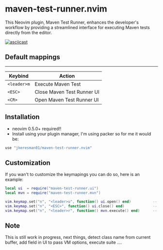 # maven-test-runner.nvim

This Neovim plugin, Maven Test Runner, enhances the developer's workflow by providing a streamlined interface for executing Maven tests directly from the editor.

[![asciicast](https://asciinema.org/a/C8J48tR7BHjfxHN0lViMFURC7.svg)](https://asciinema.org/a/C8J48tR7BHjfxHN0lViMFURC7)

## Default mappings ##
***
| Keybind       | Action                          |
|---------------|---------------------------------|
| `<leader>m`   | Execute Maven Test              |
| `<ESC>`       | Close Maven Test Runner UI      |
| `<CR>`        | Open Maven Test Runner UI       |


## Installation ##
* neovim 0.5.0+ required!!
* Install using your plugin manager, I'm using packer so for me it would be:

```lua
use "jkeresman01/maven-test-runner.nvim"
```

## Customization ##
If you wan't to customize the keymapings you can do so, here is an example:

```lua
local ui  = require("maven-test-runner.ui")
local mvn = require("maven-test-runner.mvn")

vim.keymap.set("n", "<leader>u", function() ui.open() end)          --  Open Maven Test Runner UI  
vim.keymap.set("n", "<ESC>", function() ui.close() end)             --  Close Maven Test Runner UI
vim.keymap.set("n", "<leader>r", function() mvn.execute() end)      --  Execute Maven Test|Tests  
```

## Note ##
 
This is still work in progress, next things, detect class name from current buffer, add field in UI to pass VM options, execute suite ....
